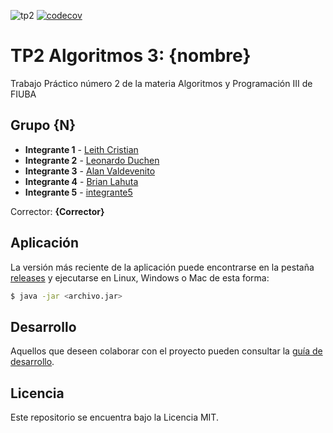 ![tp2](https://github.com/joeldevel/algo3_tp_2/actions/workflows/build.yml/badge.svg) [![codecov](https://codecov.io/gh/joeldevel/algo3_tp_2/branch/master/graph/badge.svg)](https://codecov.io/gh/joeldevel/algo3_tp_2)

# TP2 Algoritmos 3: {nombre} 

Trabajo Práctico número 2 de la materia Algoritmos y Programación III de FIUBA

## Grupo {N}

* **Integrante 1** - [Leith Cristian](https://github.com/joeldevel)
* **Integrante 2** - [Leonardo Duchen](https://github.com/leoduchen)
* **Integrante 3** - [Alan Valdevenito](https://github.com/AlanValdevenito)
* **Integrante 4** - [Brian Lahuta](https://github.com/brianlahuta)
* **Integrante 5** - [integrante5](https://github.com/integrante5)

Corrector: **{Corrector}**

## Aplicación

La versión más reciente de la aplicación puede encontrarse en la pestaña [releases](https://github.com/joeldevel/algo3_tp_2/releases/latest) y ejecutarse en Linux, Windows o Mac de esta forma:

```bash
$ java -jar <archivo.jar>
```

## Desarrollo

Aquellos que deseen colaborar con el proyecto pueden consultar la [guía de desarrollo](./docs/Desarrollo.md).

## Licencia

Este repositorio se encuentra bajo la Licencia MIT.
